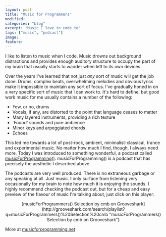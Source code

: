```yaml
---
layout: post
title: "Music for Programmers"
modified:
categories: "blog"
excerpt: "Music I love to code to"
tags: ["music", "podcast"]
image:
feature:
---
```


I like to listen to music when I code.  Music drowns out background distractions and provides enough auditory structure to occupy the part of my brain that usually starts to wander when left to its own devices.

Over the years I've learned that not just _any_ sort of music will get the job done.  Drums, complex beats, overwhelming melodies and obvious lyrics make it impossible to maintain any sort of focus.  I've gradually honed in on a very specific sort of music that I can work to.  It's hard to define, but good work music for me usually contains a number of the following:

*   Few, or no, drums
*   Vocals, if any, are distorted to the point that language ceases to matter
*   Many layered instruments, providing a rich texture
*   'Found' sounds and pure ambience
*   Minor keys and arpeggiated chords
*   Echoes

This led me towards a lot of post-rock, ambient, minimalist-classical, trance and experimental music.  No matter how much I find, though, I always need more.  Today I was introduced to something wonderful, a podcast called  [musicForProgramming()](http://musicforprogramming.net).  musicForProgramming() is a podcast that has precisely the aesthetic I described above.

The podcasts are very well produced.  There is no extraneous garbage or any speaking at all.  Just  music.  I only surface from listening very occasionally for my brain to note how much it is enjoying the sounds.  I highly recommend checking the podcast out, but for a cheap and easy preview of the flavour of music I'm talking about, just click on this player:

<center><object width="250" height="400" classid="clsid:D27CDB6E-AE6D-11cf-96B8-444553540000" id="gsPlaylist8291320065" name="gsPlaylist8291320065"><param name="movie" value="http://grooveshark.com/widget.swf" /><param name="wmode" value="window" /><param name="allowScriptAccess" value="always" /><param name="flashvars" value="hostname=grooveshark.com&playlistID=82913200&p=0&bbg=ffffff&bth=ffffff&pfg=ffffff&lfg=ffffff&bt=d4d4d4&pbg=d4d4d4&pfgh=d4d4d4&si=d4d4d4&lbg=d4d4d4&lfgh=d4d4d4&sb=d4d4d4&bfg=364df7&pbgh=364df7&lbgh=364df7&sbh=364df7" /><object type="application/x-shockwave-flash" data="http://grooveshark.com/widget.swf" width="250" height="400"><param name="wmode" value="window" /><param name="allowScriptAccess" value="always" /><param name="flashvars" value="hostname=grooveshark.com&playlistID=82913200&p=0&bbg=ffffff&bth=ffffff&pfg=ffffff&lfg=ffffff&bt=d4d4d4&pbg=d4d4d4&pfgh=d4d4d4&si=d4d4d4&lbg=d4d4d4&lfgh=d4d4d4&sb=d4d4d4&bfg=364df7&pbgh=364df7&lbgh=364df7&sbh=364df7" /><span>[musicForProgrammers() Selection by cmb on Grooveshark](http://grooveshark.com/search/playlist?q=musicForProgrammers()%20Selection%20cmb "musicForProgrammers() Selection by cmb on Grooveshark")</span></object></object></center>

More at [musicforprogramming.net](http://musicforprogramming.net)
